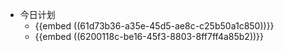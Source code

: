 - 今日计划
	- {{embed ((61d73b36-a35e-45d5-ae8c-c25b50a1c850))}}
	- {{embed ((6200118c-be16-45f3-8803-8ff7ff4a85b2))}}